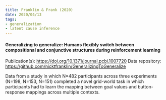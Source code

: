 ```yaml
---
title: Franklin & Frank (2020)
date: 2020/04/13
tags:
- generalization
- latent cause inference
---
```


#### Generalizing to generalize: Humans flexibly switch between compositional and conjunctive structures during reinforcement learning

Publication(s): https://doi.org/10.1371/journal.pcbi.1007720
Data repository: https://github.com/nicktfranklin/GeneralizingToGeneralize

Data from a study in which N=482 participants across three experiments (N=198, N=153, N=151) completed a novel grid-world task in which participants had to learn the mapping between goal values and button-response mappings across multiple contexts.
